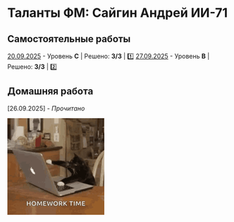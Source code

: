 # Таланты ФМ: Сайгин Андрей ИИ-71

## Самостоятельные работы
[20.09.2025](https://github.com/SayGGGo/TalantiFM/blob/main/Andrey_Saygin_C) - Уровень **C** | Решено: **3/3** | 1️⃣
[27.09.2025](https://github.com/SayGGGo/TalantiFM/blob/main/Controlwork2) - Уровень **B** | Решено: **3/3** | 2️⃣

## Домашняя работа
[26.09.2025] - _Прочитано_

![Котик](https://github.com/SayGGGo/TalantiFM/blob/main/kitten-cat.gif)
